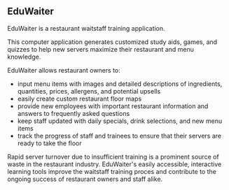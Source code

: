 ## EduWaiter

EduWaiter is a restaurant waitstaff training application. 

This computer application generates customized study aids, games, and quizzes to help new servers maximize their restaurant and menu knowledge.

EduWaiter allows restaurant owners to:
* input menu items with images and detailed descriptions of ingredients, quantities, prices, allergens, and potential upsells
* easily create custom restaurant floor maps
* provide new employees with important restaurant information and answers to frequently asked questions
* keep staff updated with daily specials, drink selections, and new menu items
* track the progress of staff and trainees to ensure that their servers are ready to take the floor

Rapid server turnover due to insufficient training is a prominent source of waste in the restaurant industry.  EduWaiter's 
easily accessible, interactive learning tools improve the waitstaff training proces and contribute to the ongoing success of 
restaurant owners and staff alike.
